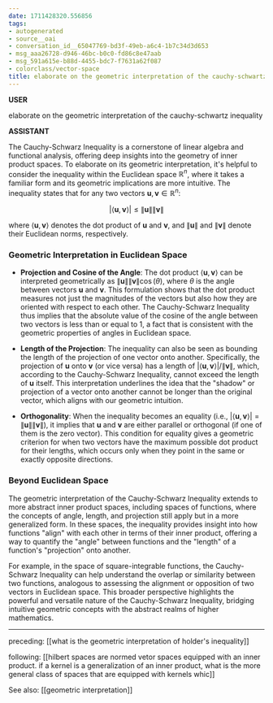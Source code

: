 ```yaml
---
date: 1711428320.556856
tags:
- autogenerated
- source__oai
- conversation_id__65047769-bd3f-49eb-a6c4-1b7c34d3d653
- msg_aaa26728-d946-46bc-b0c0-fd86c8e47aab
- msg_591a615e-b88d-4455-bdc7-f7631a62f087
- colorclass/vector-space
title: elaborate on the geometric interpretation of the cauchy-schwartz inequality
---
```


**USER**

elaborate on the geometric interpretation of the cauchy-schwartz inequality


**ASSISTANT**

The Cauchy-Schwarz Inequality is a cornerstone of linear algebra and functional analysis, offering deep insights into the geometry of inner product spaces. To elaborate on its geometric interpretation, it's helpful to consider the inequality within the Euclidean space $\mathbb{R}^n$, where it takes a familiar form and its geometric implications are more intuitive. The inequality states that for any two vectors $\mathbf{u}, \mathbf{v} \in \mathbb{R}^n$:

$$
|\langle \mathbf{u}, \mathbf{v} \rangle| \leq \|\mathbf{u}\| \|\mathbf{v}\|
$$

where $\langle \mathbf{u}, \mathbf{v} \rangle$ denotes the dot product of $\mathbf{u}$ and $\mathbf{v}$, and $\|\mathbf{u}\|$ and $\|\mathbf{v}\|$ denote their Euclidean norms, respectively.

### Geometric Interpretation in Euclidean Space

- **Projection and Cosine of the Angle**: The dot product $\langle \mathbf{u}, \mathbf{v} \rangle$ can be interpreted geometrically as $\|\mathbf{u}\| \|\mathbf{v}\| \cos(\theta)$, where $\theta$ is the angle between vectors $\mathbf{u}$ and $\mathbf{v}$. This formulation shows that the dot product measures not just the magnitudes of the vectors but also how they are oriented with respect to each other. The Cauchy-Schwarz Inequality thus implies that the absolute value of the cosine of the angle between two vectors is less than or equal to 1, a fact that is consistent with the geometric properties of angles in Euclidean space.

- **Length of the Projection**: The inequality can also be seen as bounding the length of the projection of one vector onto another. Specifically, the projection of $\mathbf{u}$ onto $\mathbf{v}$ (or vice versa) has a length of $|\langle \mathbf{u}, \mathbf{v} \rangle| / \|\mathbf{v}\|$, which, according to the Cauchy-Schwarz Inequality, cannot exceed the length of $\mathbf{u}$ itself. This interpretation underlines the idea that the "shadow" or projection of a vector onto another cannot be longer than the original vector, which aligns with our geometric intuition.

- **Orthogonality**: When the inequality becomes an equality (i.e., $|\langle \mathbf{u}, \mathbf{v} \rangle| = \|\mathbf{u}\| \|\mathbf{v}\|$), it implies that $\mathbf{u}$ and $\mathbf{v}$ are either parallel or orthogonal (if one of them is the zero vector). This condition for equality gives a geometric criterion for when two vectors have the maximum possible dot product for their lengths, which occurs only when they point in the same or exactly opposite directions.

### Beyond Euclidean Space

The geometric interpretation of the Cauchy-Schwarz Inequality extends to more abstract inner product spaces, including spaces of functions, where the concepts of angle, length, and projection still apply but in a more generalized form. In these spaces, the inequality provides insight into how functions "align" with each other in terms of their inner product, offering a way to quantify the "angle" between functions and the "length" of a function's "projection" onto another. 

For example, in the space of square-integrable functions, the Cauchy-Schwarz Inequality can help understand the overlap or similarity between two functions, analogous to assessing the alignment or opposition of two vectors in Euclidean space. This broader perspective highlights the powerful and versatile nature of the Cauchy-Schwarz Inequality, bridging intuitive geometric concepts with the abstract realms of higher mathematics.


---

preceding: [[what is the geometric interpretation of holder's inequality]]  


following: [[hilbert spaces are normed vetor spaces equipped with an inner product. if a kernel is a generalization of an inner product, what is the more general class of spaces that are equipped with kernels whic]]

See also: [[geometric interpretation]]